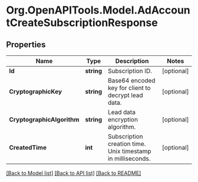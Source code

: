# Org.OpenAPITools.Model.AdAccountCreateSubscriptionResponse

## Properties

Name | Type | Description | Notes
------------ | ------------- | ------------- | -------------
**Id** | **string** | Subscription ID. | [optional] 
**CryptographicKey** | **string** | Base64 encoded key for client to decrypt lead data. | [optional] 
**CryptographicAlgorithm** | **string** | Lead data encryption algorithm. | [optional] 
**CreatedTime** | **int** | Subscription creation time. Unix timestamp in milliseconds. | [optional] 

[[Back to Model list]](../README.md#documentation-for-models) [[Back to API list]](../README.md#documentation-for-api-endpoints) [[Back to README]](../README.md)

